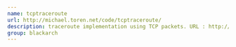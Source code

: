 ```yaml
---
name: tcptraceroute
url: http://michael.toren.net/code/tcptraceroute/
description: traceroute implementation using TCP packets. URL : http://michael.toren.net/code/tcptraceroute/ Groups : blackarch blackarch-networking
group: blackarch
---
```

